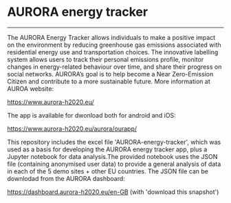 # AURORA energy tracker

-----------------

The AURORA Energy Tracker allows individuals to make a positive impact on the environment by reducing greenhouse gas emissions associated with residential energy use and transportation choices. The innovative labelling system allows users to track their personal emissions profile, monitor changes in energy-related behaviour over time, and share their progress on social networks. AURORA’s goal is to help become a Near Zero-Emission Citizen and contribute to a more sustainable future. More information at AUROA website:

https://www.aurora-h2020.eu/

The app is available for dwonload both for android and iOS:

https://www.aurora-h2020.eu/aurora/ourapp/

This repository includes the excel file 'AURORA-energy-tracker', which was used as a basis for developing the AURORA energy tracker app, plus a Jupyter notebook for data analysis.The provided notebook uses the JSON file (containing anonymised user data) to provide a general analysis of data in each of the 5 demo sites + other EU countries. The JSON file can be downlodad from the AURORA dashboard:

https://dashboard.aurora-h2020.eu/en-GB  (with 'download this snapshot')


